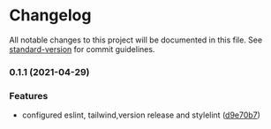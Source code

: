 # Changelog

All notable changes to this project will be documented in this file. See [standard-version](https://github.com/conventional-changelog/standard-version) for commit guidelines.

### 0.1.1 (2021-04-29)


### Features

* configured eslint, tailwind,version release and stylelint ([d9e70b7](https://github.com/toelapiut/Powered-Stock/commit/d9e70b77b729d81d1783cb3fff52e264ac40358e))
